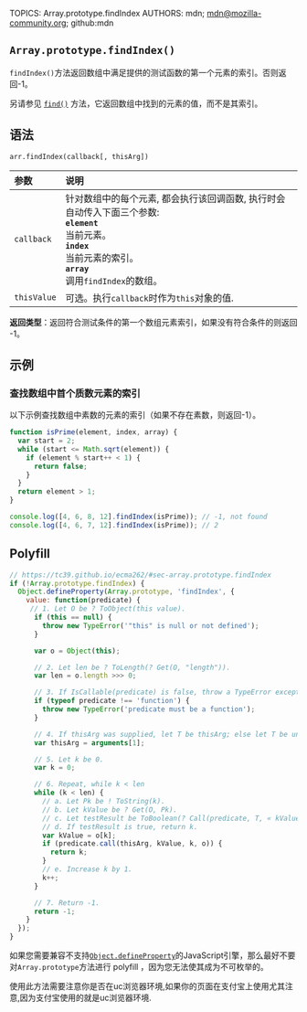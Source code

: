 TOPICS: Array.prototype.findIndex
AUTHORS: mdn; mdn@mozilla-community.org; github:mdn

## `Array.prototype.findIndex()`

`findIndex()`方法返回数组中满足提供的测试函数的第一个元素的索引。否则返回-1。

另请参见 [`find()`](/zh-hans/webfrontend/Array.prototype.find) 方法，它返回数组中找到的元素的值，而不是其索引。

## 语法

```html
arr.findIndex(callback[, thisArg])
```

| 参数 | 说明 |
| :-- | :-- |
| `callback` | 针对数组中的每个元素, 都会执行该回调函数, 执行时会自动传入下面三个参数:<br>**`element`**<br>当前元素。<br>**`index`**<br>当前元素的索引。<br>**`array`**<br>调用`findIndex`的数组。
| `thisValue` | 可选。执行`callback`时作为`this`对象的值. |

**返回类型**：返回符合测试条件的第一个数组元素索引，如果没有符合条件的则返回 -1。

## 示例

### 查找数组中首个质数元素的索引

以下示例查找数组中素数的元素的索引（如果不存在素数，则返回-1）。

```javascript
function isPrime(element, index, array) {
  var start = 2;
  while (start <= Math.sqrt(element)) {
    if (element % start++ < 1) {
      return false;
    }
  }
  return element > 1;
}

console.log([4, 6, 8, 12].findIndex(isPrime)); // -1, not found
console.log([4, 6, 7, 12].findIndex(isPrime)); // 2
```

## Polyfill

```javascript
// https://tc39.github.io/ecma262/#sec-array.prototype.findIndex
if (!Array.prototype.findIndex) {
  Object.defineProperty(Array.prototype, 'findIndex', {
    value: function(predicate) {
     // 1. Let O be ? ToObject(this value).
      if (this == null) {
        throw new TypeError('"this" is null or not defined');
      }

      var o = Object(this);

      // 2. Let len be ? ToLength(? Get(O, "length")).
      var len = o.length >>> 0;

      // 3. If IsCallable(predicate) is false, throw a TypeError exception.
      if (typeof predicate !== 'function') {
        throw new TypeError('predicate must be a function');
      }

      // 4. If thisArg was supplied, let T be thisArg; else let T be undefined.
      var thisArg = arguments[1];

      // 5. Let k be 0.
      var k = 0;

      // 6. Repeat, while k < len
      while (k < len) {
        // a. Let Pk be ! ToString(k).
        // b. Let kValue be ? Get(O, Pk).
        // c. Let testResult be ToBoolean(? Call(predicate, T, « kValue, k, O »)).
        // d. If testResult is true, return k.
        var kValue = o[k];
        if (predicate.call(thisArg, kValue, k, o)) {
          return k;
        }
        // e. Increase k by 1.
        k++;
      }

      // 7. Return -1.
      return -1;
    }
  });
}
```

如果您需要兼容不支持[`Object.defineProperty`](/zh-hans/webfrontend/Object.defineProperty)的JavaScript引擎，那么最好不要对`Array.prototype`方法进行
polyfill ，因为您无法使其成为不可枚举的。

使用此方法需要注意你是否在uc浏览器环境,如果你的页面在支付宝上使用尤其注意,因为支付宝使用的就是uc浏览器环境.
